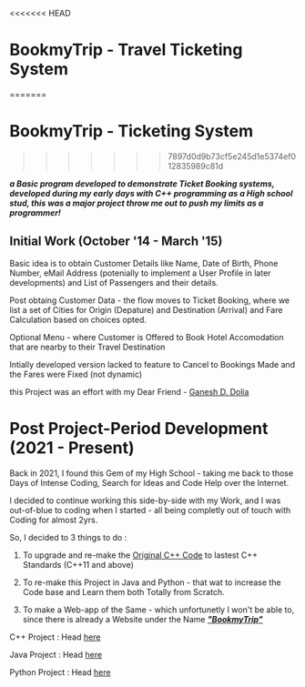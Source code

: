<<<<<<< HEAD
# BookmyTrip - Travel Ticketing System
=======
# BookmyTrip - Ticketing System
>>>>>>> 7897d0d9b73cf5e245d1e5374ef012835989c81d

***a Basic program developed to demonstrate Ticket Booking systems, developed during my early days with C++ programming as a High school stud, this was a major project throw me out to push my limits as a programmer!***

## Initial Work (October '14 - March '15)

Basic idea is to obtain Customer Details like Name, Date of Birth, Phone Number, eMail Address (potenially to implement a User Profile in later developments) and List of Passengers and their details.

Post obtaing Customer Data - the flow moves to Ticket Booking, where we list a set of Cities for Origin (Depature) and Destination (Arrival) and Fare Calculation based on choices opted.

Optional Menu - where Customer is Offered to Book Hotel Accomodation that are nearby to their Travel Destination

Intially developed version lacked to feature to Cancel to Bookings Made and the Fares were Fixed (not dynamic)

this Project was an effort with my Dear Friend - [Ganesh D. Dolia](https://www.instagram.com/ganeshdolia/)

# Post Project-Period Development (2021 - Present)

Back in 2021, I found this Gem of my High School - taking me back to those Days of Intense Coding, Search for Ideas and Code Help over the Internet.

I decided to continue working this side-by-side with my Work, and I was out-of-blue to coding when I started - all being completly out of touch with Coding for almost 2yrs.

So, I decided to 3 things to do :

1. To upgrade and re-make the [Original C++ Code](https://github.com/abhinavbharadwajr/bookmytrip/tree/main/project.cppfol/oldmain.cpp) to lastest C++ Standards (C++11 and above)

2. To re-make this Project in Java and Python - that wat to increase the Code base and Learn them both Totally from Scratch.

3. To make a Web-app of the Same - which unfortunetly I won't be able to, since there is already a Website under the Name ***["BookmyTrip"](https://www.bookmytrip.co/)***

C++ Project     :   Head [here](https://github.com/abhinavbharadwajr/bookmytrip/tree/main/project.cppfol)

Java Project    :   Head [here](https://github.com/abhinavbharadwajr/bookmytrip/tree/main/project.javafol)

Python Project  :   Head [here](https://github.com/abhinavbharadwajr/bookmytrip/tree/main/project.pythfol)